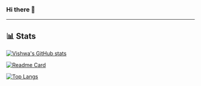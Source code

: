 ### Hi there 👋

<!--
**theevildoof/theevildoof** is a ✨ _special_ ✨ repository because its `README.md` (this file) appears on your GitHub profile.

Here are some ideas to get you started:

- 🔭 I’m currently working on ...
- 🌱 I’m currently learning ...
- 👯 I’m looking to collaborate on ...
- 🤔 I’m looking for help with ...
- 💬 Ask me about ...
- 📫 How to reach me: ...
- 😄 Pronouns: ...
- ⚡ Fun fact: ...
-->
<!-- markdownlint-disable MD033 MD042-->
---

## **📊 Stats**

[![Vishwa's GitHub stats](https://github-readme-stats.vercel.app/api?username=theevildoof&count_private=true&show_icons=true&theme=tokyonight)](https://github.com/theevildoof/github-readme-stats)

[![Readme Card](https://github-readme-stats.vercel.app/api/pin/?username=theevildoof&repo=TinyML_OV7670)](https://github.com/theevildoof/TinyML_OV7670)

[![Top Langs](https://github-readme-stats.vercel.app/api/top-langs/?username=theevildoof)](https://github.com/theevildoof/github-readme-stats)
